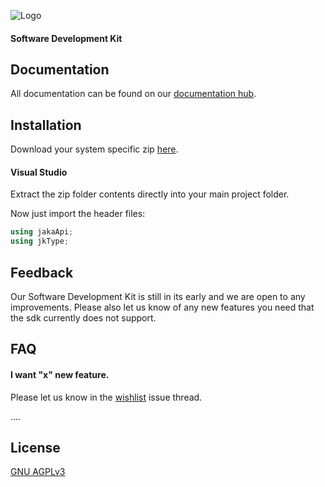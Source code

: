 
![Logo](https://www.jakarobotics.com/wp-content/uploads/2022/07/jaka-robotics-logo-1.png)
#### Software Development Kit



## Documentation

All documentation can be found on our [documentation hub](https://www.jaka.com/docs/en/).


## Installation

Download your system specific zip [here](https://github.com/JAKARobotics/sdk-csharp/releases/tag/latest).

#### Visual Studio

Extract the zip folder contents directly into your main project folder.

Now just import the header files:

```cs
using jakaApi;
using jkType;
```


## Feedback

Our Software Development Kit is still in its early and we are open to any improvements. Please also let us know of any new features you need that the sdk currently does not support.


## FAQ

#### I want "x" new feature.

Please let us know in the [wishlist](https://github.com/JAKARobotics/sdk-charp/issues/1) issue thread.


....




## License

[GNU AGPLv3 ](https://choosealicense.com/licenses/agpl-3.0/)

